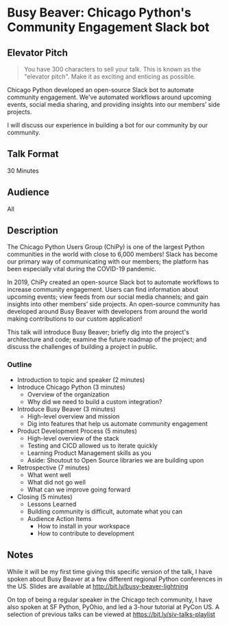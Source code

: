 # Busy Beaver: Chicago Python's Community Engagement Slack bot

## Elevator Pitch

> You have 300 characters to sell your talk. This is known as the "elevator pitch". Make it as exciting and enticing as possible.

Chicago Python developed an open-source Slack bot to automate community engagement. We've automated workflows around upcoming events, social media sharing, and providing insights into our members’ side projects.

I will discuss our experience in building a bot for our community by our community.

## Talk Format

30 Minutes

## Audience

All

## Description

The Chicago Python Users Group (ChiPy) is one of the largest Python communities in the world with close to 6,000 members! Slack has become our primary way of communicating with our members; the platform has been especially vital during the COVID-19 pandemic.

In 2019, ChiPy created an open-source Slack bot to automate workflows to increase community engagement. Users can find information about upcoming events; view feeds from our social media channels; and gain insights into other members’ side projects. An open-source community has developed around Busy Beaver with developers from around the world making contributions to our custom application!

This talk will introduce Busy Beaver; briefly dig into the project's architecture and code; examine the future roadmap of the project; and discuss the challenges of building a project in public.

### Outline

- Introduction to topic and speaker (2 minutes)
- Introduce Chicago Python (3 minutes)
  - Overview of the organization
  - Why did we need to build a custom integration?
- Introduce Busy Beaver (3 minutes)
  - High-level overview and mission
  - Dig into features that help us automate community engagement
- Product Development Process (5 minutes)
  - High-level overview of the stack
  - Testing and CICD allowed us to iterate quickly
  - Learning Product Management skills as you
  - Aside: Shoutout to Open Source libraries we are building upon
- Retrospective (7 minutes)
  - What went well
  - What did not go well
  - What can we improve going forward
- Closing (5 minutes)
  - Lessons Learned
  - Building community is difficult, automate what you can
  - Audience Action Items
    - How to install in your workspace
    - How to contribute to development

## Notes

While it will be my first time giving this specific version of the talk, I have spoken about Busy Beaver at a few different regional Python conferences in the US. Slides are available at http://bit.ly/busy-beaver-lightning

On top of being a regular speaker in the Chicago tech community, I have also spoken at SF Python, PyOhio, and led a 3-hour tutorial at PyCon US. A selection of previous talks can be viewed at https://bit.ly/siv-talks-playlist
